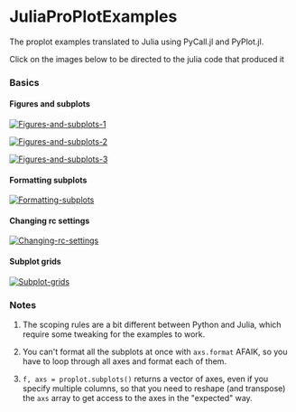 
# JuliaProPlotExamples

The proplot examples translated to Julia using PyCall.jl and PyPlot.jl.

Click on the images below to be directed to the julia code that produced it


### Basics

#### Figures and subplots


[![Figures-and-subplots-1](Basics/Figures-and-subplots-1.jl)](https://user-images.githubusercontent.com/4486578/80186449-57b25780-8651-11ea-85bf-81f3cf7c96e8.png)

[![Figures-and-subplots-2](Basics/Figures-and-subplots-2.jl)](https://user-images.githubusercontent.com/4486578/80186451-584aee00-8651-11ea-9f11-0745f3aa28ca.png)

[![Figures-and-subplots-3](Basics/Figures-and-subplots-3.jl)](https://user-images.githubusercontent.com/4486578/80186453-58e38480-8651-11ea-8f06-a6462553fde0.png)

#### Formatting subplots

[![Formatting-subplots](Basics/Formatting-subplots.jl)](https://user-images.githubusercontent.com/4486578/80186455-597c1b00-8651-11ea-9f53-cc4661ceedd9.png)

#### Changing rc settings

[![Changing-rc-settings](Basics/Changing-rc-settings.jl)](https://user-images.githubusercontent.com/4486578/80186436-541ed080-8651-11ea-88a1-5e69b19a6ea3.png)

#### Subplot grids

[![Subplot-grids](Basics/Subplot-grids.jl)](https://user-images.githubusercontent.com/4486578/80186458-5aad4800-8651-11ea-8030-bdcc7abdf7f8.png)


### Notes

1. The scoping rules are a bit different between Python and Julia, which require some tweaking for the examples to work.

1. You can't format all the subplots at once with `axs.format` AFAIK, so you have to loop through all axes and format each of them.

1. `f, axs = proplot.subplots()` returns a vector of axes, even if you specify multiple columns, so that you need to reshape (and transpose) the `axs` array to get access to the axes in the "expected" way.

